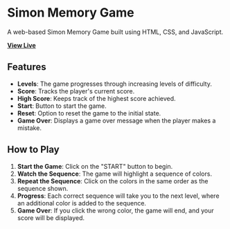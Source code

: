 # Simon Memory Game

A web-based Simon Memory Game built using HTML, CSS, and JavaScript.

 **[View Live](https://manish-singh-ranawat.github.io/Simon-Memory-Game/)**

## Features

- **Levels**: The game progresses through increasing levels of difficulty.
- **Score**: Tracks the player's current score.
- **High Score**: Keeps track of the highest score achieved.
- **Start**: Button to start the game.
- **Reset**: Option to reset the game to the initial state.
- **Game Over**: Displays a game over message when the player makes a mistake.

## How to Play

1. **Start the Game**: Click on the "START" button to begin.
2. **Watch the Sequence**: The game will highlight a sequence of colors.
3. **Repeat the Sequence**: Click on the colors in the same order as the sequence shown.
4. **Progress**: Each correct sequence will take you to the next level, where an additional color is added to the sequence.
5. **Game Over**: If you click the wrong color, the game will end, and your score will be displayed.
